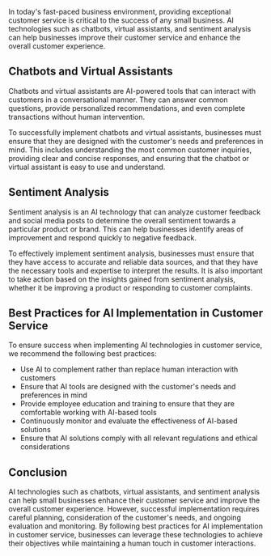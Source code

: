 
In today's fast-paced business environment, providing exceptional customer service is critical to the success of any small business. AI technologies such as chatbots, virtual assistants, and sentiment analysis can help businesses improve their customer service and enhance the overall customer experience.

Chatbots and Virtual Assistants
-------------------------------

Chatbots and virtual assistants are AI-powered tools that can interact with customers in a conversational manner. They can answer common questions, provide personalized recommendations, and even complete transactions without human intervention.

To successfully implement chatbots and virtual assistants, businesses must ensure that they are designed with the customer's needs and preferences in mind. This includes understanding the most common customer inquiries, providing clear and concise responses, and ensuring that the chatbot or virtual assistant is easy to use and understand.

Sentiment Analysis
------------------

Sentiment analysis is an AI technology that can analyze customer feedback and social media posts to determine the overall sentiment towards a particular product or brand. This can help businesses identify areas of improvement and respond quickly to negative feedback.

To effectively implement sentiment analysis, businesses must ensure that they have access to accurate and reliable data sources, and that they have the necessary tools and expertise to interpret the results. It is also important to take action based on the insights gained from sentiment analysis, whether it be improving a product or responding to customer complaints.

Best Practices for AI Implementation in Customer Service
--------------------------------------------------------

To ensure success when implementing AI technologies in customer service, we recommend the following best practices:

* Use AI to complement rather than replace human interaction with customers
* Ensure that AI tools are designed with the customer's needs and preferences in mind
* Provide employee education and training to ensure that they are comfortable working with AI-based tools
* Continuously monitor and evaluate the effectiveness of AI-based solutions
* Ensure that AI solutions comply with all relevant regulations and ethical considerations

Conclusion
----------

AI technologies such as chatbots, virtual assistants, and sentiment analysis can help small businesses enhance their customer service and improve the overall customer experience. However, successful implementation requires careful planning, consideration of the customer's needs, and ongoing evaluation and monitoring. By following best practices for AI implementation in customer service, businesses can leverage these technologies to achieve their objectives while maintaining a human touch in customer interactions.
